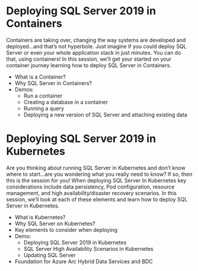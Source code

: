 # Deploying SQL Server 2019 in Containers

Containers are taking over, changing the way systems are developed and deployed…and that’s not hyperbole. Just imagine if you could deploy SQL Server or even your whole application stack in just minutes. You can do that, using containers! In this session, we’ll get your started on your container journey learning how to deploy SQL Server in Containers.

* What is a Container?
* Why SQL Server in Containers?
* Demos:
	* Run a container
	* Creating a database in a container
	* Running a query
	* Deploying a new version of SQL Server and attaching existing data

# Deploying SQL Server 2019 in Kubernetes
Are you thinking about running SQL Server in Kubernetes and don’t know where to start…are you wondering what you really need to know? If so, then this is the session for you! When deploying SQL Server In Kubernetes key considerations include data persistency, Pod configuration, resource management, and high availability/disaster recovery scenarios. In this session, we’ll look at each of these elements and learn how to deploy SQL Server in Kubernetes.

* What is Kubernetes?
* Why SQL Server on Kubernetes?
* Key elements to consider when deploying 
* Demo:
	* Deploying SQL Server 2019 in Kubernetes
	* SQL Server High Availability Scenarios in Kubernetes
	* Updating SQL Server
* Foundation for Azure Arc Hybrid Data Services and BDC
